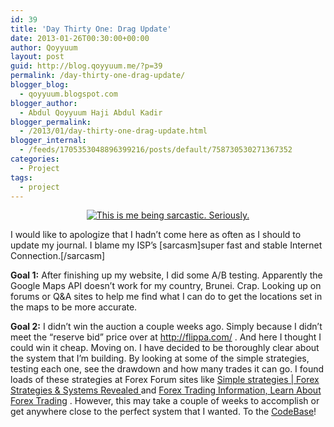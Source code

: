 ```yaml
---
id: 39
title: 'Day Thirty One: Drag Update'
date: 2013-01-26T00:30:00+00:00
author: Qoyyuum
layout: post
guid: http://blog.qoyyuum.me/?p=39
permalink: /day-thirty-one-drag-update/
blogger_blog:
  - qoyyuum.blogspot.com
blogger_author:
  - Abdul Qoyyuum Haji Abdul Kadir
blogger_permalink:
  - /2013/01/day-thirty-one-drag-update.html
blogger_internal:
  - /feeds/1705353048896399216/posts/default/758730530271367352
categories:
  - Project
tags:
  - project
---
```

<div style="clear: both; text-align: center;">
  <a href="http://i2.wp.com/blog.qoyyuum.me/wp-content/uploads/2013/01/Day31.jpg" style="margin-left: 1em; margin-right: 1em;"><img alt="This is me being sarcastic. Seriously." border="0" src="http://i2.wp.com/blog.qoyyuum.me/wp-content/uploads/2013/01/Day31.jpg?w=676" title="" data-recalc-dims="1" /></a>
</div>

I would like to apologize that I hadn&#8217;t come here as often as I should to update my journal. I blame my ISP&#8217;s [sarcasm]super fast and stable Internet Connection.[/sarcasm]

**Goal 1:** After finishing up my website, I did some A/B testing. Apparently the Google Maps API doesn&#8217;t work for my country, Brunei. Crap. Looking up on forums or Q&A sites to help me find what I can do to get the locations set in the maps to be more accurate.

**Goal 2:** I didn&#8217;t win the auction a couple weeks ago. Simply because I didn&#8217;t meet the &#8220;reserve bid&#8221; price over at <a href="http://flippa.com/" target="_blank">http://flippa.com/</a> . And here I thought I could win it cheap. Moving on. I have decided to be thoroughly clear about the system that I&#8217;m building. By looking at some of the simple strategies, testing each one, see the drawdown and how many trades it can go. I found loads of these strategies at Forex Forum sites like <a href="http://forex-strategies-revealed.com/simple" target="_blank">Simple strategies | Forex Strategies & Systems Revealed </a>and <a href="http://www.earnforex.com/" target="_blank">Forex Trading Information, Learn About Forex Trading</a> . However, this may take a couple of weeks to accomplish or get anywhere close to the perfect system that I wanted. To the <a href="http://codebase.mql4.com/" target="_blank">CodeBase</a>!
